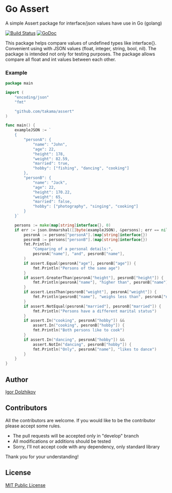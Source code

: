 Go Assert
=========

A simple Assert package for interface/json values have use in Go (golang)

[![Build Status](https://travis-ci.org/takama/assert.png?branch=master)](https://travis-ci.org/takama/assert)
[![GoDoc](https://godoc.org/github.com/takama/assert?status.svg)](https://godoc.org/github.com/takama/assert)

This package helps compare values of undefined types like interface{}.
Convenient using with JSON values (float, integer, string, bool, nil).
The package is intended not only for testing purposes.
The package allows compare all float and int values between each other.

### Example

```go
package main

import (
	"encoding/json"
	"fmt"

	"github.com/takama/assert"
)

func main() {
	exampleJSON := `
	{
		"personA": {
			"name": "John",
			"age": 22,
			"height": 178,
			"weight": 82.59,
			"married": true,
			"hobby": ["fishing", "dancing", "cooking"]
		},
		"personB": {
			"name": "Jack",
			"age": 22,
			"height": 170.22,
			"weight": 65,
			"married": false,
			"hobby": ["photography", "singing", "cooking"]
		}
  	}`

	persons := make(map[string]interface{}, 0)
	if err := json.Unmarshal([]byte(exampleJSON), &persons); err == nil {
		pesronA := persons["personA"].(map[string]interface{})
		pesronB := persons["personB"].(map[string]interface{})
		fmt.Println(
			"Comparing of a personal details:",
			pesronA["name"], "and", pesronB["name"],
		)
		if assert.Equal(pesronA["age"], pesronB["age"]) {
			fmt.Println("Persons of the same age")
		}
		if assert.GreaterThan(pesronA["height"], pesronB["height"]) {
			fmt.Println(pesronA["name"], "higher than", pesronB["name"])
		}
		if assert.LessThan(pesronB["weight"], pesronA["weight"]) {
			fmt.Println(pesronB["name"], "weighs less than", pesronA["name"])
		}
		if assert.NotEqual(pesronA["married"], pesronB["married"]) {
			fmt.Println("Persons have a different marital status")
		}
		if assert.In("cooking", pesronA["hobby"]) &&
			assert.In("cooking", pesronB["hobby"]) {
			fmt.Println("Both persons like to cook")
		}
		if assert.In("dancing", pesronA["hobby"]) &&
			assert.NotIn("dancing", pesronB["hobby"]) {
			fmt.Println("Only", pesronA["name"], "likes to dance")
		}
	}
}
```

## Author

[Igor Dolzhikov](https://github.com/takama)

## Contributors

All the contributors are welcome. If you would like to be the contributor please accept some rules.
- The pull requests will be accepted only in "develop" branch
- All modifications or additions should be tested
- Sorry, I'll not accept code with any dependency, only standard library

Thank you for your understanding!

## License

[MIT Public License](https://github.com/takama/assert/blob/master/LICENSE)
